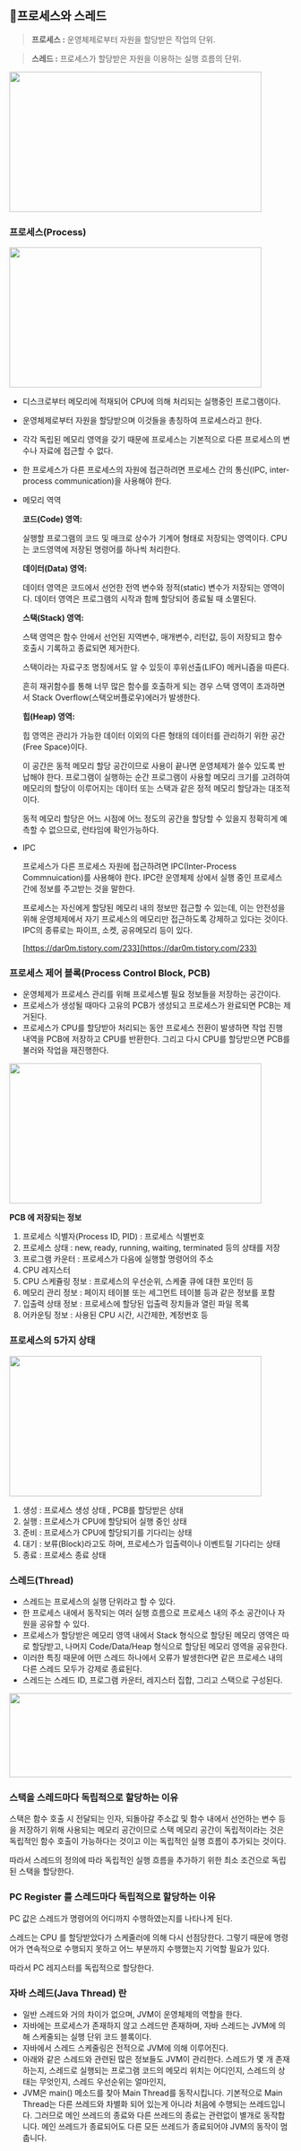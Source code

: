 ## 📍프로세스와 스레드
> **프로세스 :** 운영체제로부터 자원을 할당받은 작업의 단위.
> 

> **스레드 :** 프로세스가 할당받은 자원을 이용하는 실행 흐름의 단위.
> 

<img src="https://user-images.githubusercontent.com/56222478/143398421-8fcb8ed8-b49b-4e89-a07e-f2bcc7a2d53d.png"  width="450" height="250"/>


### **프로세스(Process)**

<img src="https://user-images.githubusercontent.com/56222478/143398971-ff8bedcb-8fda-40fc-b992-9c3049e6e835.png"  width="450" height="250"/>

- 디스크로부터 메모리에 적재되어 CPU에 의해 처리되는 실행중인 프로그램이다.
- 운영체제로부터 자원을 할당받으며 이것들을 총칭하여 프로세스라고 한다.
- 각각 독립된 메모리 영역을 갖기 때문에 프로세스는 기본적으로 다른 프로세스의 변수나 자료에 접근할 수 없다.
- 한 프로세스가 다른 프로세스의 자원에 접근하려면 프로세스 간의 통신(IPC, inter-process communication)을 사용해야 한다.

- 메모리 역역
    
    **코드(Code) 영역:**
    
    실행할 프로그램의 코드 및 매크로 상수가 기계어 형태로 저장되는 영역이다. CPU는 코드영역에 저장된 명령어를 하나씩 처리한다.
    
    **데이터(Data) 영역:**
    
    데이터 영역은 코드에서 선언한 전역 변수와 정적(static) 변수가 저장되는 영역이다. 데이터 영역은 프로그램의 시작과 함께 할당되어 종료될 때 소멸된다.
    
    **스택(Stack) 영역:**
    
    스택 영역은 함수 안에서 선언된 지역변수, 매개변수, 리턴값, 등이 저장되고 함수 호출시 기록하고 종료되면 제거한다.
    
    스택이라는 자료구조 명칭에서도 알 수 있듯이 후위선출(LIFO) 메커니즘을 따른다.
    
    흔히 재귀함수를 통해 너무 많은 함수를 호출하게 되는 경우 스택 영역이 초과하면서 Stack Overflow(스택오버플로우)에러가 발생한다.
    
    **힙(Heap) 영역:**
    
    힙 영역은 관리가 가능한 데이터 이외의 다른 형태의 데이터를 관리하기 위한 공간(Free Space)이다.
    
    이 공간은 동적 메모리 할당 공간이므로 사용이 끝나면 운영체제가 쓸수 있도록 반납해야 한다. 프로그램이 실행하는 순간 프로그램이 사용할 메모리 크기를 고려하여 메모리의 할당이 이루어지는 데이터 또는 스택과 같은 정적 메모리 할당과는 대조적이다.
    
    동적 메모리 할당은 어느 시점에 어느 정도의 공간을 할당할 수 있을지 정확히게 예측할 수 없으므로, 런타임에 확인가능하다.
    
- IPC
    
    프로세스가 다른 프로세스 자원에 접근하려면 IPC(Inter-Process Commnuication)를 사용해야 한다.
    IPC란 운영체제 상에서 실행 중인 프로세스 간에 정보를 주고받는 것을 말한다.
    
    프로세스는 자신에게 할당된 메모리 내의 정보만 접근할 수 있는데, 이는 안전성을 위해 운영체제에서 자기 프로세스의 메모리만 접근하도록 강제하고 있다는 것이다.
    IPC의 종류로는 파이프, 소켓, 공유메모리 등이 있다.
    
    [https://dar0m.tistory.com/233](https://dar0m.tistory.com/233)
    

### **프로세스 제어 블록(Process Control Block, PCB)**

- 운영체제가 프로세스 관리를 위해 프로세스별 필요 정보들을 저장하는 공간이다.
- 프로세스가 생성될 때마다 고유의 PCB가 생성되고 프로세스가 완료되면 PCB는 제거된다.
- 프로세스가 CPU를 할당받아 처리되는 동안 프로세스 전환이 발생하면 작업 진행 내역을 PCB에 저장하고 CPU를 반환한다. 그리고 다시 CPU를 할당받으면 PCB를 불러와 작업을 재진행한다.

<!-- ![image](https://user-images.githubusercontent.com/56222478/143399467-8203f0e5-54e9-4d9b-b593-4819565ef324.png) -->
<img src="https://user-images.githubusercontent.com/56222478/143399467-8203f0e5-54e9-4d9b-b593-4819565ef324.png"  width="450" height="250"/>



**PCB 에 저장되는 정보**

1. 프로세스 식별자(Process ID, PID) : 프로세스 식별번호
2. 프로세스 상태 : new, ready, running, waiting, terminated 등의 상태를 저장
3. 프로그램 카운터 : 프로세스가 다음에 실행할 명령어의 주소
4. CPU 레지스터
5. CPU 스케쥴링 정보 : 프로세스의 우선순위, 스케줄 큐에 대한 포인터 등
6. 메모리 관리 정보 : 페이지 테이블 또는 세그먼트 테이블 등과 같은 정보를 포함
7. 입출력 상태 정보 : 프로세스에 할당된 입출력 장치들과 열린 파일 목록
8. 어카운팅 정보 : 사용된 CPU 시간, 시간제한, 계정번호 등

### 프로세스의 5가지 상태

<img src="https://user-images.githubusercontent.com/55946791/80938240-559b8600-8e13-11ea-9176-a121491a0fb3.jpg"  width="450" height="250"/>

1. 생성 : 프로세스 생성 상태 , PCB를 할당받은 상태
2. 실행 : 프로세스가 CPU에 할당되어 실행 중인 상태
3. 준비 : 프로세스가 CPU에 할당되기를 기다리는 상태
4. 대기 : 보류(Block)라고도 하며, 프로세스가 입출력이나 이벤트릴 기다리는 상태
5. 종료 : 프로세스 종료 상태

### **스레드(Thread)**

- 스레드는 프로세스의 실행 단위라고 할 수 있다.
- 한 프로세스 내에서 동작되는 여러 실행 흐름으로 프로세스 내의 주소 공간이나 자원을 공유할 수 있다.
- 프로세스가 할당받은 메모리 영역 내에서 Stack 형식으로 할당된 메모리 영역은 따로 할당받고, 나머지 Code/Data/Heap 형식으로 할당된 메모리 영역을 공유한다.
- 이러한 특징 때문에 어떤 스레드 하나에서 오류가 발생한다면 같은 프로세스 내의 다른 스레드 모두가 강제로 종료된다.
- 스레드는 스레드 ID, 프로그램 카운터, 레지스터 집합, 그리고 스택으로 구성된다.

<img src="https://user-images.githubusercontent.com/56222478/143399774-d8c01291-35a8-46bf-a796-f88f9605e915.png"  width="600" height="150"/>


### **스택을 스레드마다 독립적으로 할당하는 이유**

스택은 함수 호출 시 전달되는 인자, 되돌아갈 주소값 및 함수 내에서 선언하는 변수 등을 저장하기 위해 사용되는 메모리 공간이므로 스택 메모리 공간이 독립적이라는 것은 독립적인 함수 호출이 가능하다는 것이고 이는 독립적인 실행 흐름이 추가되는 것이다.

따라서 스레드의 정의에 따라 독립적인 실행 흐름을 추가하기 위한 최소 조건으로 독립된 스택을 할당한다.

### **PC Register 를 스레드마다 독립적으로 할당하는 이유**

PC 값은 스레드가 명령어의 어디까지 수행하였는지를 나타나게 된다.

스레드는 CPU 를 할당받았다가 스케줄러에 의해 다시 선점당한다. 그렇기 때문에 명령어가 연속적으로 수행되지 못하고 어느 부분까지 수행했는지 기억할 필요가 있다.

따라서 PC 레지스터를 독립적으로 할당한다.

### 자바 스레드(Java Thread) 란

- 일반 스레드와 거의 차이가 없으며, JVM이 운영체제의 역할을 한다.
- 자바에는 프로세스가 존재하지 않고 스레드만 존재하며, 자바 스레드는 JVM에 의해 스케줄되는 실행 단위 코드 블록이다.
- 자바에서 스레드 스케줄링은 전적으로 JVM에 의해 이루어진다.
- 아래와 같은 스레드와 관련된 많은 정보들도 JVM이 관리한다.
스레드가 몇 개 존재하는지,
스레드로 실행되는 프로그램 코드의 메모리 위치는 어디인지,
스레드의 상태는 무엇인지,
스레드 우선순위는 얼마인지,
- JVM은 main() 메소드를 찾아 Main Thread를 동작시킵니다. 기본적으로 Main Thread는 다른 쓰레드와 차별화 되어 있는게 아니라 처음에 수행되는 쓰레드입니다. 그러므로 메인 쓰레드의 종료와 다른 쓰레드의 종료는 관련없이 별개로 동작합니다. 메인 쓰레드가 종료되어도 다른 모든 쓰레드가 종료되어야 JVM의 동작이 멈춥니다.
